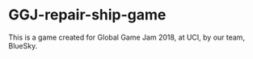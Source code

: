 # GGJ-repair-ship-game
This is a game created for Global Game Jam 2018, at UCI, by our team, BlueSky.
